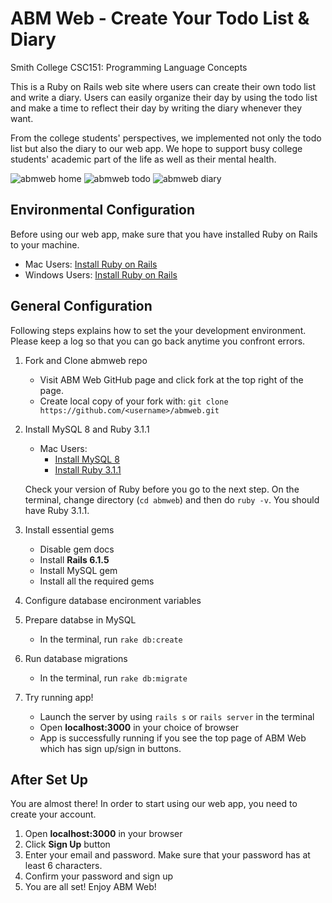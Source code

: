# ABM Web - Create Your Todo List & Diary

Smith College CSC151: Programming Language Concepts

This is a Ruby on Rails web site where users can create their own todo list and write a diary. Users can easily organize their day by using the todo list and make a time to reflect their day by writing the diary whenever they want. 

From the college students' perspectives, we implemented not only the todo list but also the diary to our web app. We hope to support busy college students' academic part of the life as well as their mental health. 

![abmweb home](app/assets/images/top-page.png)
![abmweb todo](app/assets/images/todo-page.png)
![abmweb diary](app/assets/images/diary-page.png)

## Environmental Configuration
Before using our web app, make sure that you have installed Ruby on Rails to your machine. 

* Mac Users: [Install Ruby on Rails](https://mac.install.guide/rubyonrails/index.html)
* Windows Users: [Install Ruby on Rails](https://gorails.com/setup/windows/10)

## General Configuration
Following steps explains how to set the your development environment. Please keep a log so that you can go back anytime you confront errors. 

1. Fork and Clone abmweb repo
    - Visit ABM Web GitHub page and click fork at the top right of the page. 
    - Create local copy of your fork with: `git clone https://github.com/<username>/abmweb.git`

2. Install MySQL 8 and Ruby 3.1.1 
    - Mac Users: 
        * [Install MySQL 8](https://dev.mysql.com/downloads/mysql)
        * [Install Ruby 3.1.1](https://mac.install.guide/ruby/index.html)

    Check your version of Ruby before you go to the next step. On the terminal, change directory (`cd abmweb`) and then do `ruby -v`. You should have Ruby 3.1.1.

3. Install essential gems
    - Disable gem docs
    - Install **Rails 6.1.5** 
    - Install MySQL gem
    - Install all the required gems

4. Configure database encironment variables

5. Prepare databse in MySQL
    - In the terminal, run `rake db:create`

6. Run database migrations
    - In the terminal, run `rake db:migrate`

7. Try running app!
    - Launch the server by using `rails s` or `rails server` in the terminal
    - Open **localhost:3000** in your choice of browser
    - App is successfully running if you see the top page of ABM Web which has sign up/sign in buttons. 

## After Set Up
You are almost there! In order to start using our web app, you need to create your account. 
1. Open **localhost:3000** in your browser
2. Click **Sign Up** button 
3. Enter your email and password. Make sure that your password has at least 6 characters. 
4. Confirm your password and sign up
5. You are all set! Enjoy ABM Web! 
